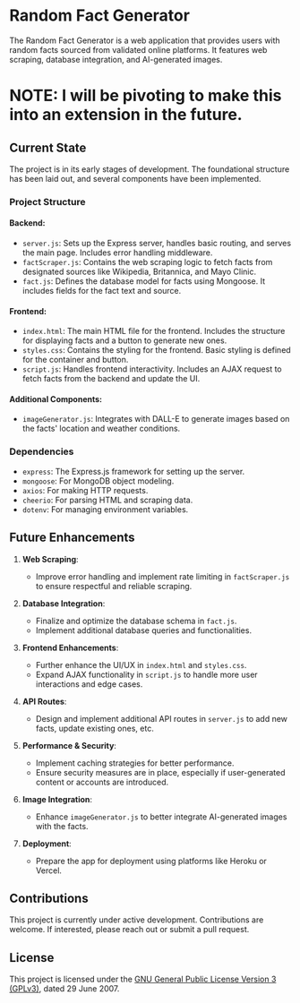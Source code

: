 # Random Fact Generator

The Random Fact Generator is a web application that provides users with random facts sourced from validated online platforms. It features web scraping, database integration, and AI-generated images.

# NOTE: I will be pivoting to make this into an extension in the future.

## Current State

The project is in its early stages of development. The foundational structure has been laid out, and several components have been implemented.

### Project Structure

#### Backend:
  - `server.js`: Sets up the Express server, handles basic routing, and serves the main page. Includes error handling middleware.
  - `factScraper.js`: Contains the web scraping logic to fetch facts from designated sources like Wikipedia, Britannica, and Mayo Clinic.
  - `fact.js`: Defines the database model for facts using Mongoose. It includes fields for the fact text and source.

#### Frontend:
  - `index.html`: The main HTML file for the frontend. Includes the structure for displaying facts and a button to generate new ones.
  - `styles.css`: Contains the styling for the frontend. Basic styling is defined for the container and button.
  - `script.js`: Handles frontend interactivity. Includes an AJAX request to fetch facts from the backend and update the UI.

#### Additional Components:
  - `imageGenerator.js`: Integrates with DALL-E to generate images based on the facts' location and weather conditions.

### Dependencies

- `express`: The Express.js framework for setting up the server.
- `mongoose`: For MongoDB object modeling.
- `axios`: For making HTTP requests.
- `cheerio`: For parsing HTML and scraping data.
- `dotenv`: For managing environment variables.

## Future Enhancements

1. **Web Scraping**:
   - Improve error handling and implement rate limiting in `factScraper.js` to ensure respectful and reliable scraping.

2. **Database Integration**:
   - Finalize and optimize the database schema in `fact.js`.
   - Implement additional database queries and functionalities.

3. **Frontend Enhancements**:
   - Further enhance the UI/UX in `index.html` and `styles.css`.
   - Expand AJAX functionality in `script.js` to handle more user interactions and edge cases.

4. **API Routes**:
   - Design and implement additional API routes in `server.js` to add new facts, update existing ones, etc.

5. **Performance & Security**:
   - Implement caching strategies for better performance.
   - Ensure security measures are in place, especially if user-generated content or accounts are introduced.

6. **Image Integration**:
   - Enhance `imageGenerator.js` to better integrate AI-generated images with the facts.

7. **Deployment**:
   - Prepare the app for deployment using platforms like Heroku or Vercel.

## Contributions

This project is currently under active development. Contributions are welcome. If interested, please reach out or submit a pull request.

## License

This project is licensed under the [GNU General Public License Version 3 (GPLv3)](LICENSE), dated 29 June 2007.
